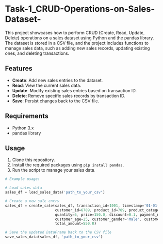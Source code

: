 # Task-1_CRUD-Operations-on-Sales-Dataset-

This project showcases how to perform CRUD (Create, Read, Update, Delete) operations on a sales dataset using Python and the pandas library. The dataset is stored in a CSV file, and the project includes functions to manage sales data, such as adding new sales records, updating existing ones, and deleting transactions.

## Features

- **Create**: Add new sales entries to the dataset.
- **Read**: View the current sales data.
- **Update**: Modify existing sales entries based on transaction ID.
- **Delete**: Remove specific sales records by transaction ID.
- **Save**: Persist changes back to the CSV file.

## Requirements

- Python 3.x
- pandas library

## Usage

1. Clone this repository.
2. Install the required packages using `pip install pandas`.
3. Run the script to manage your sales data.

```python
# Example usage:

# Load sales data
sales_df = load_sales_data('path_to_your_csv')

# Create a new sale entry
sales_df = create_sale(sales_df, transaction_id=1001, timestamp='01-01-2025 12:00',
                       customer_id=6789, product_id=789, product_category='Electronics',
                       quantity=5, price=150.0, discount=0.1, payment_method='Credit Card',
                       customer_age=25, customer_gender='Male', customer_location='Europe',
                       total_amount=550.0)

# Save the updated DataFrame back to the CSV file
save_sales_data(sales_df, 'path_to_your_csv')
